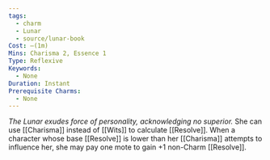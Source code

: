 ```yaml
---
tags:
  - charm
  - Lunar
  - source/lunar-book
Cost: —(1m)
Mins: Charisma 2, Essence 1
Type: Reflexive
Keywords:
  - None
Duration: Instant
Prerequisite Charms:
  - None
---
```

*The Lunar exudes force of personality, acknowledging no superior.*
She can use [[Charisma]] instead of [[Wits]] to calculate [[Resolve]]. When a character whose base [[Resolve]] is lower than her [[Charisma]] attempts to influence her, she may pay one mote to gain +1 non-Charm [[Resolve]].